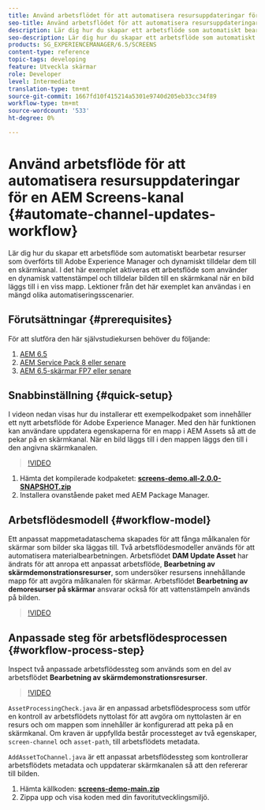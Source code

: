 ```yaml
---
title: Använd arbetsflödet för att automatisera resursuppdateringar för en AEM Screens-kanal
seo-title: Använd arbetsflödet för att automatisera resursuppdateringar för en AEM Screens-kanal
description: Lär dig hur du skapar ett arbetsflöde som automatiskt bearbetar resurser som överförts till Adobe Experience Manager och dynamiskt tilldelar dem till en skärmkanal. I det här exemplet aktiveras ett arbetsflöde som använder en dynamisk vattenstämpel och tilldelar bilden till en skärmkanal när en bild läggs till i en viss mapp. Lektioner från det här exemplet kan användas i en mängd olika automatiseringsscenarier.
seo-description: Lär dig hur du skapar ett arbetsflöde som automatiskt bearbetar resurser som överförts till Adobe Experience Manager och dynamiskt tilldelar dem till en skärmkanal. I det här exemplet aktiveras ett arbetsflöde som använder en dynamisk vattenstämpel och tilldelar bilden till en skärmkanal när en bild läggs till i en viss mapp. Lektioner från det här exemplet kan användas i en mängd olika automatiseringsscenarier.
products: SG_EXPERIENCEMANAGER/6.5/SCREENS
content-type: reference
topic-tags: developing
feature: Utveckla skärmar
role: Developer
level: Intermediate
translation-type: tm+mt
source-git-commit: 1667fd10f415214a5301e9740d205eb33cc34f89
workflow-type: tm+mt
source-wordcount: '533'
ht-degree: 0%

---
```



# Använd arbetsflöde för att automatisera resursuppdateringar för en AEM Screens-kanal {#automate-channel-updates-workflow}

Lär dig hur du skapar ett arbetsflöde som automatiskt bearbetar resurser som överförts till Adobe Experience Manager och dynamiskt tilldelar dem till en skärmkanal. I det här exemplet aktiveras ett arbetsflöde som använder en dynamisk vattenstämpel och tilldelar bilden till en skärmkanal när en bild läggs till i en viss mapp. Lektioner från det här exemplet kan användas i en mängd olika automatiseringsscenarier.

## Förutsättningar {#prerequisites}

För att slutföra den här självstudiekursen behöver du följande:

1. [AEM 6.5](https://experienceleague.adobe.com/docs/experience-manager-65.html)
1. [AEM Service Pack 8 eller senare](https://experienceleague.adobe.com/docs/experience-manager-65/release-notes/service-pack/sp-release-notes.html)
1. [AEM 6.5-skärmar FP7 eller senare](https://experienceleague.adobe.com/docs/experience-manager-screens/user-guide/release-notes/release-notes-fp-202103.html)

## Snabbinställning {#quick-setup}

I videon nedan visas hur du installerar ett exempelkodpaket som innehåller ett nytt arbetsflöde för Adobe Experience Manager. Med den här funktionen kan användare uppdatera egenskaperna för en mapp i AEM Assets så att de pekar på en skärmkanal. När en bild läggs till i den mappen läggs den till i den angivna skärmkanalen.

>[!VIDEO](https://video.tv.adobe.com/v/333174/?quality=12&learn=on)

1. Hämta det kompilerade kodpaketet: **[screens-demo.all-2.0.0-SNAPSHOT.zip](./assets/screens-demo.all-2.0.0-SNAPSHOT.zip)**
1. Installera ovanstående paket med AEM Package Manager.

## Arbetsflödesmodell {#workflow-model}

Ett anpassat mappmetadataschema skapades för att fånga målkanalen för skärmar som bilder ska läggas till. Två arbetsflödesmodeller används för att automatisera materialbearbetningen. Arbetsflödet **DAM Update Asset** har ändrats för att anropa ett anpassat arbetsflöde, **Bearbetning av skärmdemonstrationsresurser**, som undersöker resursens innehållande mapp för att avgöra målkanalen för skärmar. Arbetsflödet **Bearbetning av demoresurser på skärmar** ansvarar också för att vattenstämpeln används på bilden.

>[!VIDEO](https://video.tv.adobe.com/v/333175/?quality=12&learn=on)

## Anpassade steg för arbetsflödesprocessen {#workflow-process-step}

Inspect två anpassade arbetsflödessteg som används som en del av arbetsflödet **Bearbetning av skärmdemonstrationsresurser**.

>[!VIDEO](https://video.tv.adobe.com/v/333179/?quality=12&learn=on)

`AssetProcessingCheck.java` är en anpassad arbetsflödesprocess som utför en kontroll av arbetsflödets nyttolast för att avgöra om nyttolasten är en resurs och om mappen som innehåller är konfigurerad att peka på en skärmkanal. Om kraven är uppfyllda består processteget av två egenskaper, `screen-channel` och `asset-path`, till arbetsflödets metadata.

`AddAssetToChannel.java` är ett anpassat arbetsflödessteg som kontrollerar arbetsflödets metadata och uppdaterar skärmkanalen så att den refererar till bilden.

1. Hämta källkoden: **[screens-demo-main.zip](./assets/screens-demo-main.zip)**
1. Zippa upp och visa koden med din favoritutvecklingsmiljö.
